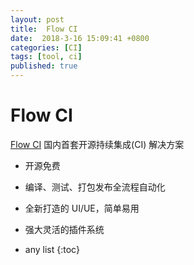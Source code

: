 ```yaml
---
layout: post
title:  Flow CI
date:  2018-3-16 15:09:41 +0800
categories: [CI]
tags: [tool, ci]
published: true
---
```


# Flow CI

[Flow CI](https://flow.ci/) 国内首套开源持续集成(CI) 解决方案

- 开源免费

- 编译、测试、打包发布全流程自动化

- 全新打造的 UI/UE，简单易用

- 强大灵活的插件系统


* any list
{:toc}


